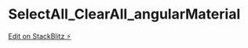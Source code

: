 # SelectAll_ClearAll_angularMaterial

[Edit on StackBlitz ⚡️](https://stackblitz.com/edit/select-and-clear-all-angular-material-select-opti-cielpi)
